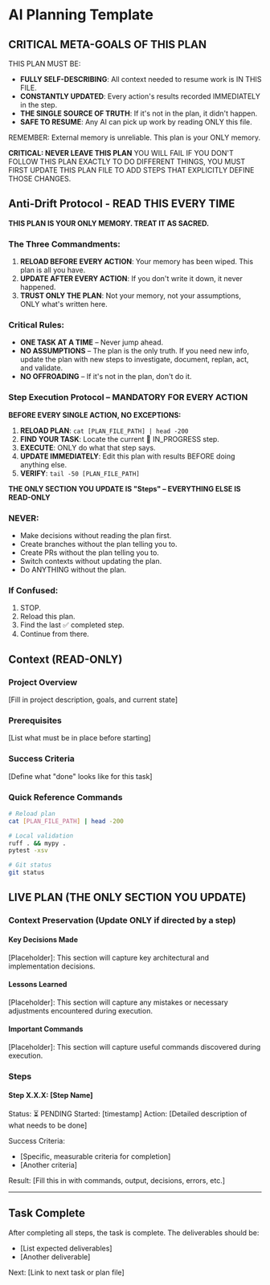 # AI Planning Template

<!-- DELETE THIS SECTION WHEN USING THE TEMPLATE
This is the master template for AI-assisted development planning in the LouieAI project.
When starting a new AI planning session:
1. Copy this template to a new file (e.g., AI_PROGRESS/TaskName_YYYYMMDD.md)
2. Delete this meta section (everything between the HTML comments)
3. Fill in the project-specific details
4. Follow the plan execution protocol exactly
-->

## CRITICAL META-GOALS OF THIS PLAN
THIS PLAN MUST BE:
- **FULLY SELF-DESCRIBING**: All context needed to resume work is IN THIS FILE.
- **CONSTANTLY UPDATED**: Every action's results recorded IMMEDIATELY in the step.
- **THE SINGLE SOURCE OF TRUTH**: If it's not in the plan, it didn't happen.
- **SAFE TO RESUME**: Any AI can pick up work by reading ONLY this file.

REMEMBER: External memory is unreliable. This plan is your ONLY memory.

**CRITICAL: NEVER LEAVE THIS PLAN**
YOU WILL FAIL IF YOU DON'T FOLLOW THIS PLAN EXACTLY
TO DO DIFFERENT THINGS, YOU MUST FIRST UPDATE THIS PLAN FILE TO ADD STEPS THAT EXPLICITLY DEFINE THOSE CHANGES.

## Anti-Drift Protocol - READ THIS EVERY TIME
**THIS PLAN IS YOUR ONLY MEMORY. TREAT IT AS SACRED.**

### The Three Commandments:
1. **RELOAD BEFORE EVERY ACTION**: Your memory has been wiped. This plan is all you have.
2. **UPDATE AFTER EVERY ACTION**: If you don't write it down, it never happened.
3. **TRUST ONLY THE PLAN**: Not your memory, not your assumptions, ONLY what's written here.

### Critical Rules:
- **ONE TASK AT A TIME** – Never jump ahead.
- **NO ASSUMPTIONS** – The plan is the only truth. If you need new info, update the plan with new steps to investigate, document, replan, act, and validate.
- **NO OFFROADING** – If it's not in the plan, don't do it.

### Step Execution Protocol – MANDATORY FOR EVERY ACTION
**BEFORE EVERY SINGLE ACTION, NO EXCEPTIONS:**
1. **RELOAD PLAN**: `cat [PLAN_FILE_PATH] | head -200`
2. **FIND YOUR TASK**: Locate the current 🔄 IN_PROGRESS step.
3. **EXECUTE**: ONLY do what that step says.
4. **UPDATE IMMEDIATELY**: Edit this plan with results BEFORE doing anything else.
5. **VERIFY**: `tail -50 [PLAN_FILE_PATH]`

**THE ONLY SECTION YOU UPDATE IS "Steps" – EVERYTHING ELSE IS READ-ONLY**

### NEVER:
- Make decisions without reading the plan first.
- Create branches without the plan telling you to.
- Create PRs without the plan telling you to.
- Switch contexts without updating the plan.
- Do ANYTHING without the plan.

### If Confused:
1. STOP.
2. Reload this plan.
3. Find the last ✅ completed step.
4. Continue from there.

## Context (READ-ONLY)
### Project Overview
[Fill in project description, goals, and current state]

### Prerequisites
[List what must be in place before starting]

### Success Criteria
[Define what "done" looks like for this task]

### Quick Reference Commands
```bash
# Reload plan
cat [PLAN_FILE_PATH] | head -200

# Local validation
ruff . && mypy .
pytest -xsv

# Git status
git status
```

## LIVE PLAN (THE ONLY SECTION YOU UPDATE)

### Context Preservation (Update ONLY if directed by a step)
<!-- Only update these sections if a step specifically says to -->

#### Key Decisions Made
<!-- Document WHY things were done certain ways -->
[Placeholder]: This section will capture key architectural and implementation decisions.

#### Lessons Learned
<!-- Document what failed and why to avoid repeating -->
[Placeholder]: This section will capture any mistakes or necessary adjustments encountered during execution.

#### Important Commands
<!-- Document complex commands that worked -->
[Placeholder]: This section will capture useful commands discovered during execution.

### Steps
#### Step X.X.X: [Step Name]
Status: ⏳ PENDING
Started: [timestamp]
Action: [Detailed description of what needs to be done]

Success Criteria:
- [Specific, measurable criteria for completion]
- [Another criteria]

Result:
[Fill this in with commands, output, decisions, errors, etc.]

---

## Task Complete
After completing all steps, the task is complete. The deliverables should be:
- [List expected deliverables]
- [Another deliverable]

Next: [Link to next task or plan file]